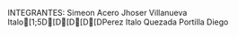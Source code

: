 INTEGRANTES:
Simeon Acero Jhoser
Villanueva Italo[1;5D[D[D[D[DPerez Italo
Quezada Portilla Diego
